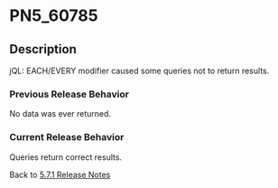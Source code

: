 # PN5_60785

<PageHeader />

## Description

jQL: EACH/EVERY modifier caused some queries not to return results.  

### Previous Release Behavior

No data was ever returned.  

### Current Release Behavior

Queries return correct results.  

Back to [5.7.1 Release Notes](./../README.md)
